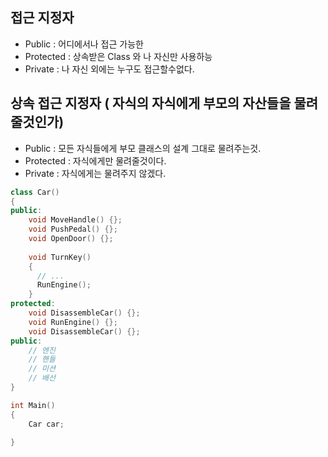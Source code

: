 ## 접근 지정자
- Public : 어디에서나 접근 가능한  
- Protected : 상속받은 Class 와 나 자신만 사용하능 
- Private : 나 자신 외에는 누구도 접근할수없다.
## 상속 접근 지정자 ( 자식의 자식에게 부모의 자산들을 물려줄것인가)
- Public : 모든 자식들에게 부모 클래스의 설계 그대로 물려주는것.
- Protected : 자식에게만 물려줄것이다.
- Private : 자식에게는 물려주지 않겠다.
```C++
class Car()
{
public:
    void MoveHandle() {};
    void PushPedal() {};
    void OpenDoor() {};
    
    void TurnKey()
    {
      // ...
      RunEngine();
    }
protected:    
    void DisassembleCar() {};
    void RunEngine() {};
    void DisassembleCar() {};
public:
    // 엔진
    // 핸들
    // 미션
    // 배선
}

int Main()
{
    Car car;
    
}
```
